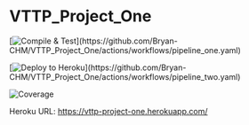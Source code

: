 # VTTP_Project_One

[![Compile & Test](https://github.com/Bryan-CHM/VTTP_Project_One/actions/workflows/pipeline_one.yaml/badge.svg?)](https://github.com/Bryan-CHM/VTTP_Project_One/actions/workflows/pipeline_one.yaml)

[![Deploy to Heroku](https://github.com/Bryan-CHM/VTTP_Project_One/actions/workflows/pipeline_two.yaml/badge.svg?)](https://github.com/Bryan-CHM/VTTP_Project_One/actions/workflows/pipeline_two.yaml)

![Coverage](https://spacebucket.sgp1.digitaloceanspaces.com/coverage/VTTP_Project_One/jacoco.svg?)

Heroku URL: https://vttp-project-one.herokuapp.com/
